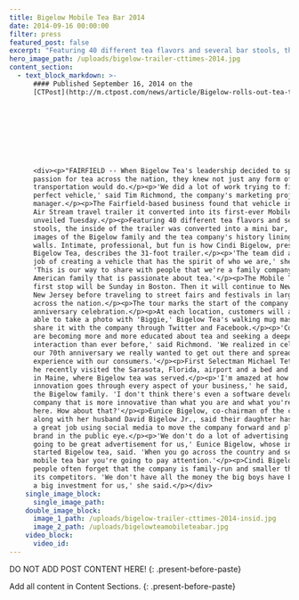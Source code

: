 ```yaml
---
title: Bigelow Mobile Tea Bar 2014
date: 2014-09-16 00:00:00
filter: press
featured_post: false
excerpt: "Featuring 40 different tea flavors and several bar stools, the inside of the trailer was converted into a mini bar, with images of the Bigelow family and the tea company's history lining the walls. Intimate, professional, but fun is how Cindi Bigelow, president of Bigelow Tea, describes the 31-foot trailer."
hero_image_path: /uploads/bigelow-trailer-cttimes-2014.jpg
content_section:
  - text_block_markdown: >-
      #### Published September 16, 2014 on the
      [CTPost](http://m.ctpost.com/news/article/Bigelow-rolls-out-tea-truck-for-cross-country-tour-5760558.php#photo-6873181):









      <div><p>"FAIRFIELD -- When Bigelow Tea's leadership decided to spread their
      passion for tea across the nation, they knew not just any form of
      transportation would do.</p><p>'We did a lot of work trying to find the
      perfect vehicle,' said Tim Richmond, the company's marketing project
      manager.</p><p>The Fairfield-based business found that vehicle in a 1977
      Air Stream travel trailer it converted into its first-ever Mobile Tea Bar,
      unveiled Tuesday.</p><p>Featuring 40 different tea flavors and several bar
      stools, the inside of the trailer was converted into a mini bar, with
      images of the Bigelow family and the tea company's history lining the
      walls. Intimate, professional, but fun is how Cindi Bigelow, president of
      Bigelow Tea, describes the 31-foot trailer.</p><p>'The team did an amazing
      job of creating a vehicle that has the spirit of who we are,' she said.
      'This is our way to share with people that we're a family company. We're an
      American family that is passionate about tea.'</p><p>The Mobile Tea Bar's
      first stop will be Sunday in Boston. Then it will continue to New York and
      New Jersey before traveling to street fairs and festivals in large cities
      across the nation.</p><p>The tour marks the start of the company's 70th
      anniversary celebration.</p><p>At each location, customers will also be
      able to take a photo with 'Biggie,' Bigelow Tea's walking mug mascot, and
      share it with the company through Twitter and Facebook.</p><p>'Consumers
      are becoming more and more educated about tea and seeking a deeper level of
      interaction than ever before,' said Richmond. 'We realized in celebrating
      our 70th anniversary we really wanted to get out there and spread the tea
      experience with our consumers.'</p><p>First Selectman Michael Tetreau said
      he recently visited the Sarasota, Florida, airport and a bed and breakfast
      in Maine, where Bigelow tea was served.</p><p>'I'm amazed at how much
      innovation goes through every aspect of your business,' he said, addressing
      the Bigelow family. 'I don't think there's even a software development
      company that is more innovative than what you are and what you're doing
      here. How about that?'</p><p>Eunice Bigelow, co-chairman of the company
      along with her husband David Bigelow Jr., said their daughter has done
      a great job using social media to move the company forward and place the
      brand in the public eye.</p><p>'We don't do a lot of advertising so this is
      going to be great advertisement for us,' Eunice Bigelow, whose in laws
      started Bigelow tea, said. 'When you go across the country and see a big
      mobile tea bar you're going to pay attention.'</p><p>Cindi Bigelow said
      people often forget that the company is family-run and smaller than some of
      its competitors. 'We don't have all the money the big boys have but this is
      a big investment for us,' she said.</p></div>
    single_image_block:
      single_image_path:
    double_image_block:
      image_1_path: /uploads/bigelow-trailer-cttimes-2014-insid.jpg
      image_2_path: /uploads/bigelowteamobileteabar.jpg
    video_block:
      video_id:
---
```



DO NOT ADD POST CONTENT HERE!
{: .present-before-paste}

Add all content in Content Sections.
{: .present-before-paste}